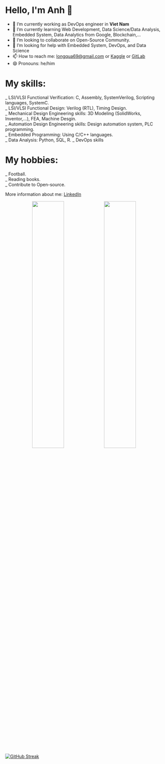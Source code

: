 # Hello, I'm Anh 👋

<!--
**longqua69/longqua69** is a ✨ _special_ ✨ repository because its `README.md` (this file) appears on your GitHub profile.

Here are some ideas to get you started:
-->
- 🔭 I’m currently working as DevOps engineer in **Viet Nam**
- 🌱 I’m currently learning Web Development, Data Science/Data Analysis, Embedded System, Data Analytics from Google, Blockchain,...
- 👯 I’m looking to collaborate on Open-Source Community.
- 🤔 I’m looking for help with Embedded System, DevOps, and Data Science
- 📫 How to reach me: longqua69@gmail.com or [Kaggle](https://www.kaggle.com/longqua69) or [GitLab](https://gitlab.com/longqua69)
- 😄 Pronouns: he/him
<!-- - 💬 Ask me about ...

- ⚡ Fun fact: ...
-->

# My skills:
_ LSI/VLSI Functional Verification: C, Assembly, SystemVerilog, Scripting languages, SystemC.     
_ LSI/VLSI Functional Design: Verilog (RTL), Timing Design.     
_ Mechanical Design Engineering skills: 3D Modeling (SolidWorks, Inventor,...), FEA, Machine Desgin.    
_ Automation Design Engineering skills: Design automation system, PLC programming.    
_ Embedded Programming: Using C/C++ languages.    
_ Data Analysis: Python, SQL, R.
_ DevOps skills

# My hobbies:
_ Football.   
_ Reading books.   
_ Contribute to Open-source.    

More information about me: [LinkedIn](https://www.linkedin.com/in/anh-tran-072b05169/)
<p align='center'>
  <img width=45% src="https://github-readme-stats.vercel.app/api?username=longqua69&show_icons=true&theme=tokyonight"/>
  <img width=45% src="https://github-readme-stats.vercel.app/api/top-langs?username=longqua69&show_icons=true&theme=radical&hide_border=true&locale=en&layout=compact"/>
</p>
  
[![GitHub Streak](http://github-readme-streak-stats.herokuapp.com?user=longqua69&theme=neon-palenight)](https://git.io/streak-stats)
